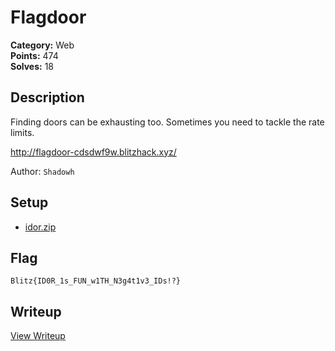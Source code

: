 # Flagdoor

**Category:** Web  
**Points:** 474  
**Solves:** 18  

## Description

Finding doors can be exhausting too. Sometimes you need to tackle the rate limits.

http://flagdoor-cdsdwf9w.blitzhack.xyz/

Author: `Shadowh`

## Setup
- [idor.zip](idor.zip)

## Flag

`Blitz{ID0R_1s_FUN_w1TH_N3g4t1v3_IDs!?}`

## Writeup

[View Writeup](https://github.com/1nv1sibl3/BlitzCTF-2025/blob/main/writeups/Flagdoor_writeup.md)
